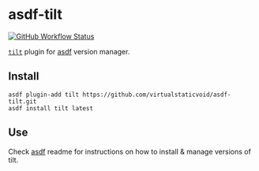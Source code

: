 # asdf-tilt

[![GitHub Workflow Status](https://img.shields.io/github/workflow/status/virtualstaticvoid/asdf-tilt/Main%20Workflow?style=flat-square)](https://github.com/virtualstaticvoid/asdf-tilt/actions)

[`tilt`][util] plugin for [asdf](https://github.com/asdf-vm/asdf) version manager.

## Install

```
asdf plugin-add tilt https://github.com/virtualstaticvoid/asdf-tilt.git
asdf install tilt latest
```

## Use

Check [asdf](https://github.com/asdf-vm/asdf) readme for instructions on how to install & manage versions of tilt.

[util]: https://github.com/windmilleng/tilt
